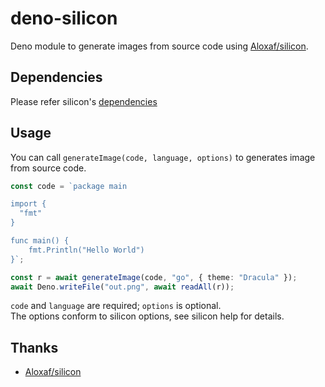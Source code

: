 # deno-silicon
Deno module to generate images from source code using [Aloxaf/silicon](https://github.com/Aloxaf/silicon).

## Dependencies
Please refer silicon's [dependencies](https://github.com/Aloxaf/silicon#dependencies)

## Usage
You can call `generateImage(code, language, options)` to generates image from source code.

```ts
const code = `package main

import {
  "fmt"
}

func main() {
    fmt.Println("Hello World")
}`;

const r = await generateImage(code, "go", { theme: "Dracula" });
await Deno.writeFile("out.png", await readAll(r));
```

`code` and `language` are required; `options` is optional.  
The options conform to silicon options, see silicon help for details.

## Thanks
- [Aloxaf/silicon](https://github.com/Aloxaf/silicon)
